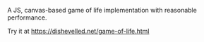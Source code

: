 A JS, canvas-based game of life implementation with reasonable
performance.

Try it at https://dishevelled.net/game-of-life.html
